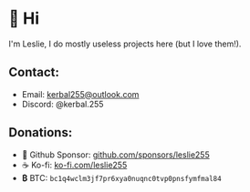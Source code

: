 # 👋 Hi
I'm Leslie, I do mostly useless projects here (but I love them!).

## Contact:
- Email: [kerbal255@outlook.com](mailto:kerbal255@outlook.com)
- Discord: @kerbal.255

## Donations:
- 🩷 Github Sponsor: [github.com/sponsors/leslie255](https://github.com/sponsors/leslie255)
- ☕️ Ko-fi: [ko-fi.com/leslie255](https://ko-fi.com/leslie255)
- **₿** BTC: `bc1q4wclm3jf7pr6xya0nuqnc0tvp0pnsfymfmal84`
